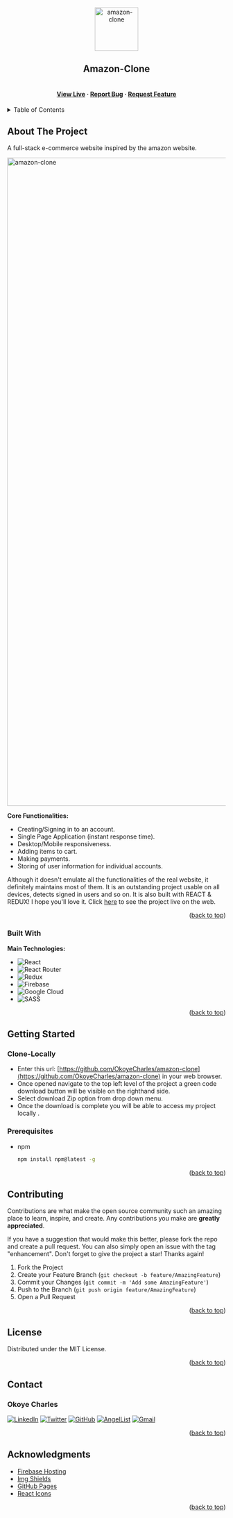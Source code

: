 <a name="readme-top"></a>
<!-- PROJECT LOGO -->
<br />
<div align="center">
  <a href="https://github.com/OkoyeCharles/amazon-clone">
    <img src="https://user-images.githubusercontent.com/102174805/187028856-d3ad3cb1-4006-4dfb-9704-4a2e10a56195.png" alt="amazon-clone" width="100">
  </a>

  <h2 align="center">Amazon-Clone</h2>

  <h4 align="center">  
    <br />
    <a href="https://clone-f50ae.web.app/" target="_blank">View Live</a>
    ·
    <a href="https://github.com/OkoyeCharles/amazon-clone/issues/new" target="_blank">Report Bug</a>
    ·
    <a href="https://github.com/OkoyeCharles/amazon-clone/issues/new" target="_blank">Request Feature</a>
  </h4>
</div>

<!-- TABLE OF CONTENTS -->
<details>
  <summary>Table of Contents</summary>
  <ol>
    <li>
      <a href="#about-the-project">About The Project</a>
      <ul>
        <li><a href="#built-with">Built With</a></li>
      </ul>
    </li>
    <li>
      <a href="#getting-started">Getting Started</a>
      <ul>
        <li><a href="#clone-locally">Clone Locally</a></li>
        <li><a href="#prerequisites">Prerequisites</a></li>
      </ul>
    </li>
    <li><a href="#contributing">Contributing</a></li>
    <li><a href="#license">License</a></li>
    <li><a href="#contact">Contact</a></li>
    <li><a href="#acknowledgments">Acknowledgments</a></li>
  </ol>
</details>



<!-- ABOUT THE PROJECT -->
## About The Project

A full-stack e-commerce website inspired by the amazon website.

<img width="1493" alt="amazon-clone" src="https://user-images.githubusercontent.com/102174805/187029436-ee2149f4-43db-4145-b67d-a16bb4317357.png">

**Core Functionalities:**
* Creating/Signing in to an account.
* Single Page Application (instant response time).
* Desktop/Mobile responsiveness.
* Adding items to cart.
* Making payments.
* Storing of user information for individual accounts.

Although it doesn't emulate all the functionalities of the real website, it definitely maintains most of them. It is an outstanding project usable on all devices, detects signed in users and so on. It is also built with REACT & REDUX! I hope you'll love it. Click [here](https://clone-f50ae.web.app/) to see the project live on the web.

<p align="right">(<a href="#readme-top">back to top</a>)</p>

### Built With

**Main Technologies:**

* ![React](https://img.shields.io/badge/react-%2320232a.svg?style=for-the-badge&logo=react&logoColor=%2361DAFB)
* ![React Router](https://img.shields.io/badge/React_Router-CA4245?style=for-the-badge&logo=react-router&logoColor=white)
* ![Redux](https://img.shields.io/badge/redux-%23593d88.svg?style=for-the-badge&logo=redux&logoColor=white)
* ![Firebase](https://img.shields.io/badge/Firebase-039BE5?style=for-the-badge&logo=Firebase&logoColor=white)
* ![Google Cloud](https://img.shields.io/badge/GoogleCloud-%234285F4.svg?style=for-the-badge&logo=google-cloud&logoColor=white)
* ![SASS](https://img.shields.io/badge/SASS-hotpink.svg?style=for-the-badge&logo=SASS&logoColor=white)

<p align="right">(<a href="#readme-top">back to top</a>)</p>



<!-- GETTING STARTED -->
## Getting Started

### Clone-Locally
- Enter this url: [https://github.com/OkoyeCharles/amazon-clone](https://github.com/OkoyeCharles/amazon-clone) in your web browser.
- Once opened navigate to the top left level of the project a green code download button will be visible on the righthand side.
- Select download Zip option from drop down menu.
- Once the download is complete you will be able to access my project locally . 

### Prerequisites
* npm
  ```sh
  npm install npm@latest -g
  ```

<p align="right">(<a href="#readme-top">back to top</a>)</p>

<!-- CONTRIBUTING -->
## Contributing

Contributions are what make the open source community such an amazing place to learn, inspire, and create. Any contributions you make are **greatly appreciated**.

If you have a suggestion that would make this better, please fork the repo and create a pull request. You can also simply open an issue with the tag "enhancement".
Don't forget to give the project a star! Thanks again!

1. Fork the Project
2. Create your Feature Branch (`git checkout -b feature/AmazingFeature`)
3. Commit your Changes (`git commit -m 'Add some AmazingFeature'`)
4. Push to the Branch (`git push origin feature/AmazingFeature`)
5. Open a Pull Request

<p align="right">(<a href="#readme-top">back to top</a>)</p>

<!-- LICENSE -->
## License

Distributed under the MIT License.

<p align="right">(<a href="#readme-top">back to top</a>)</p>

<!-- CONTACT -->
## Contact
### Okoye Charles

[![LinkedIn](https://img.shields.io/badge/linkedin-%230077B5.svg?style=for-the-badge&logo=linkedin&logoColor=white)](https://www.linkedin.com/in/charles-k-okoye/) 
[![Twitter](https://img.shields.io/badge/Twitter-%231DA1F2.svg?style=for-the-badge&logo=Twitter&logoColor=white)](https://twitter.com/okoyecharles_) 
[![GitHub](https://img.shields.io/badge/github-%23121011.svg?style=for-the-badge&logo=github&logoColor=white)](https://github.com/OkoyeCharles/) 
[![AngelList](https://img.shields.io/badge/AngelList-%23D4D4D4.svg?style=for-the-badge&logo=AngelList&logoColor=black)](https://angel.co/u/charles-k-okoye) 
[![Gmail](https://img.shields.io/badge/Gmail-D14836?style=for-the-badge&logo=gmail&logoColor=white)](mailto:okoyecharles509@gmail.com)

<p align="right">(<a href="#readme-top">back to top</a>)</p>


<!-- ACKNOWLEDGMENTS -->
## Acknowledgments

* [Firebase Hosting](https://firebase.google.com/)
* [Img Shields](https://shields.io)
* [GitHub Pages](https://pages.github.com)
* [React Icons](https://react-icons.github.io/react-icons/search)

<p align="right">(<a href="#readme-top">back to top</a>)</p>
